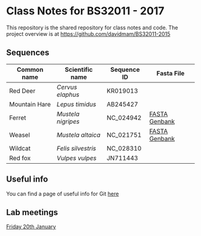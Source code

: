 # Class Notes for BS32011 - 2017

This repository is the shared repository for class notes and code. The project overview is at https://github.com/davidmam/BS32011-2015 

## Sequences


| Common name | Scientific name | Sequence ID | Fasta File |
|---|---|---|---|
| Red Deer | _Cervus elaphus_ | KR019013 ||
| Mountain Hare | _Lepus timidus_ | AB245427 ||
| Ferret | _Mustela nigripes_ | NC_024942 | [FASTA](sequences/NC_024942.fasta) [Genbank](sequences/NC_024942.gb) |
| Weasel | _Mustela altaica_ | NC_021751 | [FASTA](sequences/Weasel.fasta) [Genbank](sequences/Weasel.gb) |
| Wildcat | _Felis silvestris_ | NC_028310 | |
| Red fox | _Vulpes vulpes_ | JN711443 | |


## Useful info

You can find a page of useful info for Git [here](git_info.md)

## Lab meetings

[Friday 20th January](meetings/20170120.md)
